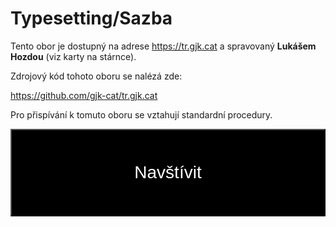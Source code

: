 # Typesetting/Sazba

Tento obor je dostupný na adrese <https://tr.gjk.cat>
a spravovaný __Lukášem Hozdou__ (viz karty na stárnce).

Zdrojový kód tohoto oboru se nalézá zde:

<https://github.com/gjk-cat/tr.gjk.cat>

Pro přispívání k tomuto oboru se vztahují standardní
procedury.


<a href="https://tr.gjk.cat"><button style="height:5em; width: 100%; background-color: black; color: white; font-size: 2em; cursor: pointer">Navštívit</button><a>

